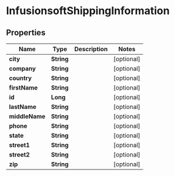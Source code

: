 
# InfusionsoftShippingInformation

## Properties
Name | Type | Description | Notes
------------ | ------------- | ------------- | -------------
**city** | **String** |  |  [optional]
**company** | **String** |  |  [optional]
**country** | **String** |  |  [optional]
**firstName** | **String** |  |  [optional]
**id** | **Long** |  |  [optional]
**lastName** | **String** |  |  [optional]
**middleName** | **String** |  |  [optional]
**phone** | **String** |  |  [optional]
**state** | **String** |  |  [optional]
**street1** | **String** |  |  [optional]
**street2** | **String** |  |  [optional]
**zip** | **String** |  |  [optional]




